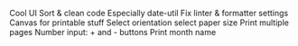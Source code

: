 Cool UI
Sort & clean code
Especially date-util
Fix linter & formatter settings
Canvas for printable stuff
Select orientation
select paper size
Print multiple pages
Number input: + and - buttons
Print month name
